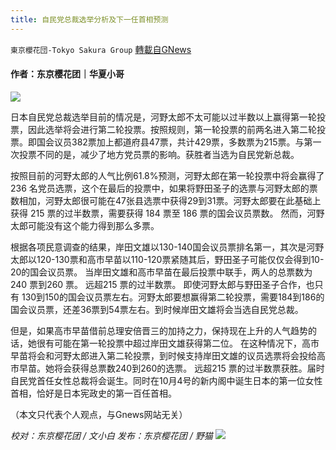 ```yaml
---
title: 自民党总裁选举分析及下一任首相预测
---
```

`東京櫻花団-Tokyo Sakura Group` [轉載自GNews](https://gnews.org/zh-hans/1550108/)

#### 作者：东京樱花团｜华夏小哥

![](https://assets.gnews.org/wp-content/uploads/2021/09/自民党总裁xuanj.png)

日本自民党总裁选举目前的情况是，河野太郎不太可能以过半数以上赢得第一轮投票，因此选举将会进行第二轮投票。按照规则，第一轮投票的前两名进入第二轮投票。即国会议员382票加上都道府县47票，共计429票，多数票为215票。与第一次投票不同的是，减少了地方党员票的影响。获胜者当选为自民党新总裁。

按照目前的河野太郎的人气比例61.8%预测，河野太郎在第一轮投票中将会赢得了236 名党员选票，这个在最后的投票中，如果将野田圣子的选票与河野太郎的票数相加，河野太郎很可能在47张县选票中获得29到31票。河野太郎要在此基础上获得 215 票的过半数票，需要获得 184 票至 186 票的国会议员票数。 然而，河野太郎可能没有这个能力得到那么多票。

根据各项民意调查的结果，岸田文雄以130-140国会议员票排名第一，其次是河野太郎以120-130票和高市早苗以110-120票紧随其后，野田圣子可能仅仅会得到10-20的国会议员票。 当岸田文雄和高市早苗在最后投票中联手，两人的总票数为 240 票到260 票。 远超215 票的过半数票。 即使河野太郎与野田圣子合作，也只有 130到150的国会议员票左右。河野太郎要想赢得第二轮投票，需要184到186的国会议员票，还差36票到54票左右。到时候岸田文雄将会当选自民党总裁。

但是，如果高市早苗借前总理安倍晋三的加持之力，保持现在上升的人气趋势的话，她很有可能在第一轮投票中超过岸田文雄获得第二位。 在这种情况下，高市早苗将会和河野太郎进入第二轮投票，到时候支持岸田文雄的议员选票将会投给高市早苗。她将会获得总票数240到260的选票。 远超215 票的过半数票获胜。届时自民党首任女性总裁将会诞生。同时在10月4号的新内阁中诞生日本的第一位女性首相，恰好是日本宪政史的第一百任首相。

（本文只代表个人观点，与Gnews网站无关）

*校对：东京樱花团 / 文小白*
*发布：东京樱花团 / 野猫*
![](https://assets.gnews.org/wp-content/uploads/2021/09/image0-1-18.jpg)
